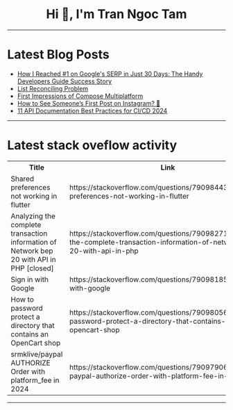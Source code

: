 <h1 align="center">Hi 👋, I'm Tran Ngoc Tam</h1>

---

# Latest Blog Posts 
<!-- BLOG-POST-LIST:START -->
- [How I Reached #1 on Google&#39;s SERP in Just 30 Days: The Handy Developers Guide Success Story](https://dev.to/dumebii/how-i-reached-1-on-googles-serp-in-just-30-days-the-handy-developers-guide-success-story-3kpa)
- [List Reconciling Problem](https://dev.to/noop/list-reconciling-problem-3gj1)
- [First Impressions of Compose Multiplatform](https://dev.to/eevajonnapanula/first-impressions-of-compose-multiplatform-19ii)
- [How to See Someone’s First Post on Instagram? 🤔](https://dev.to/volfcan/how-to-see-someones-first-post-on-instagram-1g92)
- [11 API Documentation Best Practices for CI/CD 2024](https://dev.to/lasserafn/11-api-documentation-best-practices-for-cicd-2024-3l13)
<!-- BLOG-POST-LIST:END -->

---

# Latest stack oveflow activity
<table>
  <tr><th>Title</th><th>Link</th></tr>
  <!-- STACKOVERFLOW:START --><tr><td>Shared preferences not working in flutter</td><td>https://stackoverflow.com/questions/79098443/shared-preferences-not-working-in-flutter</td></tr><tr><td>Analyzing the complete transaction information of Network bep 20 with API in PHP [closed]</td><td>https://stackoverflow.com/questions/79098271/analyzing-the-complete-transaction-information-of-network-bep-20-with-api-in-php</td></tr><tr><td>Sign in with Google</td><td>https://stackoverflow.com/questions/79098185/sign-in-with-google</td></tr><tr><td>How to password protect a directory that contains an OpenCart shop</td><td>https://stackoverflow.com/questions/79098056/how-to-password-protect-a-directory-that-contains-an-opencart-shop</td></tr><tr><td>srmklive/paypal AUTHORIZE Order with platform_fee in 2024</td><td>https://stackoverflow.com/questions/79097906/srmklive-paypal-authorize-order-with-platform-fee-in-2024</td></tr><!-- STACKOVERFLOW:END -->
</table>

---


